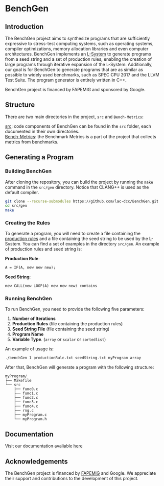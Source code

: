 # BenchGen

## Introduction
The BenchGen project aims to synthesize programs that are sufficiently expressive to stress-test computing systems, such as operating systems, compiler optimizations, memory allocation libraries and even computer architectures.
BenchGen implements an [L-System](https://en.wikipedia.org/wiki/L-system) to generate programs from a seed string and a set of production rules, enabling the creation of large programs through iterative expansion of the L-System. Additionally, our goal is for BenchGen to generate programs that are as similar as possible to widely used benchmarks, such as SPEC CPU 2017 and the LLVM Test Suite.
The program generator is entirely written in C++.

BenchGen project is financed by FAPEMIG and sponsored by Google.

## Structure
There are two main directories in the project, `src` and `Bench-Metrics`: 

[src](./src/): code components of BenchGen can be found in the `src` folder, each documented in their own directories. \
[Bench-Metrics](./Bench-Metrics): the Benchmark Metrics is a part of the project that collects metrics from benchmarks.

## Generating a Program

### Building BenchGen
After cloning the repository, you can build the project by running the `make` command in the `src/gen` directory. Notice that CLANG++ is used as the default compiler.
```bash
git clone --recurse-submodules https://github.com/lac-dcc/BenchGen.git
cd src/gen
make
```

### Creating the Rules
To generate a program, you will need to create a file containing the [production rules](https://en.wikipedia.org/wiki/Production_(computer_science)) and a file containing the seed string to be used by the L-System.
You can find a set of examples in the directory `src/gen`. An example of production rules and seed string is:

**Production Rule**: 
```txt
A = IF(A, new new new);
```

**Seed String**: 
```txt
new CALL(new LOOP(A) new new new) contains
```
### Running BenchGen
To run BenchGen, you need to provide the following five parameters:

1. **Number of Iterations**
2. **Production Rules** (file containing the production rules)
3. **Seed String File** (file containing the seed string)
4. **Program Name**
5. **Variable Type**. (`array` or `scalar` or `sortedlist`)
   
An example of usage is:
``` bash
./benchGen 1 productionRule.txt seedString.txt myProgram array
```
After that, BenchGen will generate a program with the following structure:

```
myProgram/
├── Makefile
└── src
    ├── func0.c
    ├── func1.c
    ├── func2.c
    ├── func3.c
    ├── func4.c
    ├── rng.c
    ├── myProgram.c
    └── myProgram.h
```

## Documentation
Visit our documentation avaliable [here](https://benchgen.github.io/index.html)

## Acknowledgements

The BenchGen project is financed by [FAPEMIG](http://www.fapemig.br/pt/) and Google. We appreciate their support and contributions to the development of this project.
